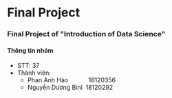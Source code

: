 # Final Project     
### Final Project of "Introduction of Data Science"

#### Thông tin nhóm  
* STT: 37  
* Thành viên:  
  + Phan Anh Hào &nbsp; &nbsp; &nbsp; &nbsp; &nbsp; &nbsp;18120356
  + Nguyễn Dương Binl &nbsp;18120292


